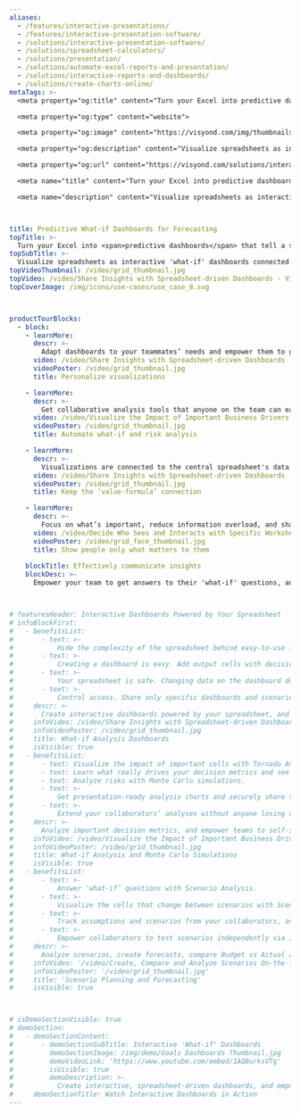 ```yaml
---
aliases: 
  - /features/interactive-presentations/
  - /features/interactive-presentation-software/
  - /solutions/interactive-presentation-software/
  - /solutions/spreadsheet-calculators/
  - /solutions/presentation/
  - /solutions/automate-excel-reports-and-presentation/
  - /solutions/interactive-reports-and-dashboards/
  - /solutions/create-charts-online/
metaTags: >-
  <meta property="og:title" content="Turn your Excel into predictive dashboards that tell a story">

  <meta property="og:type" content="website">

  <meta property="og:image" content="https://visyond.com/img/thumbnails/Solutions2022/Thumbnail - Solutions - Dashboards 2022.png">

  <meta property="og:description" content="Visualize spreadsheets as interactive 'what-if' dashboards connected to the central model, empowering your team to play with scenarios and get answers to 'what will happen if...'">

  <meta property="og:url" content="https://visyond.com/solutions/interactive-what-if-dashboards/">

  <meta name="title" content="Turn your Excel into predictive dashboards that tell a story">

  <meta name="description" content="Visualize spreadsheets as interactive 'what-if' dashboards connected to the central model, empowering your team to play with scenarios and get answers to 'what will happen if...'">



title: Predictive What-if Dashboards for Forecasting
topTitle: >-
  Turn your Excel into <span>predictive dashboards</span> that tell a story
topSubTitle: >-
  Visualize spreadsheets as interactive 'what-if' dashboards connected to the central model, empowering your team to play with scenarios and get answers to 'what will happen if...'
topVideoThumbnail: /video/grid_thumbnail.jpg
topVideo: /video/Share Insights with Spreadsheet-driven Dashboards - Visyond.mp4
topCoverImage: /img/icons/use-cases/use_case_8.svg



productTourBlocks:
  - block:
    - learnMore:
      descr: >-
        Adapt dashboards to your teammates’ needs and empower them to get insights from the central model without collaboration chaos or interfering with each other.
      video: /video/Share Insights with Spreadsheet-driven Dashboards - Visyond.mp4
      videoPoster: /video/grid_thumbnail.jpg
      title: Personalize visualizations

    - learnMore:
      descr: >-
        Get collaborative analysis tools that anyone on the team can easily use. No code, no macros — just press a button and get results.
      video: /video/Visualize the Impact of Important Business Drivers - Visyond.mp4
      videoPoster: /video/grid_thumbnail.jpg
      title: Automate what-if and risk analysis

    - learnMore:
      descr: >-
        Visualizations are connected to the central spreadsheet's data and formulas, allowing people to query the model and stay up to date with the latest changes in the model or scenarios.
      video: /video/Share Insights with Spreadsheet-driven Dashboards - Visyond.mp4
      videoPoster: /video/grid_thumbnail.jpg
      title: Keep the ‘value-formula’ connection

    - learnMore:
      descr: >-
        Focus on what’s important, reduce information overload, and share only specific parts of the model with people. For example, predictive dashboards for decision-makers or data entry worksheets for contributors.
      video: /video/Decide Who Sees and Interacts with Specific Worksheets and Dashboards - Visyond.mp4
      videoPoster: /video/grid_face_thumbnail.jpg
      title: Show people only what matters to them
         
    blockTitle: Effectively communicate insights
    blockDesc: >-
      Empower your team to get answers to their 'what-if' questions, and visualize scenarios from the central model without wasting time on updating the model and visualizations.



# featuresHeader: Interactive Dashboards Powered by Your Spreadsheet
# infoBlockFirst:
#   - benefitsList:
#       - text: >-
#           Hide the complexity of the spreadsheet behind easy-to-use interactive dashboards, exposing only relevant inputs collaborators can ‘play’ with.
#       - text: >-
#           Creating a dashboard is easy. Add output cells with decision metrics from your spreadsheet, select input cells, style them as sliders or dropdowns, throw in some charts, and your dashboard is ready to go!
#       - text: >-
#           Your spreadsheet is safe. Changing data on the dashboard does not change the spreadsheet.
#       - text: >-
#           Control access. Share only specific dashboards and scenarios with specific collaborators.
#     descr: >-
#       Create interactive dashboards powered by your spreadsheet, and securely share them online. Let your team or clients safely play with the numbers and reflect on scenarios without the risk of breaking the spreadsheet.
#     infoVideo: /video/Share Insights with Spreadsheet-driven Dashboards - Visyond.mp4
#     infoVideoPoster: /video/grid_thumbnail.jpg
#     title: What-if Analysis Dashboards
#     isVisible: true    
#   - benefitsList:
#       - text: Visualize the impact of important cells with Tornado Analysis.
#       - text: Learn what really drives your decision metrics and see how sensitive your model is to changes with Sensitivity Analysis.   
#       - text: Analyze risks with Monte Carlo simulations.
#       - text: >-
#           Get presentation-ready analysis charts and securely share them with collaborators.
#       - text: >-
#           Extend your collaborators’ analyses without anyone losing or corrupting data.
#     descr: >-
#       Analyze important decision metrics, and empower teams to self-serve and collaborate on analyses. All this - in a single platform that connects spreadsheets, analyses and dashboards.
#     infoVideo: /video/Visualize the Impact of Important Business Drivers - Visyond.mp4
#     infoVideoPoster: /video/grid_thumbnail.jpg
#     title: What-if Analysis and Monte Carlo Simulations
#     isVisible: true     
#   - benefitsList:
#       - text: >-
#           Answer ‘what-if’ questions with Scenario Analysis.
#       - text: >-
#           Visualize the cells that change between scenarios with Scenario Waterfall Analysis.
#       - text: >-
#           Track assumptions and scenarios from your collaborators, and always know where the numbers are coming from.
#       - text: >-
#           Empower collaborators to test scenarios independently via interactive dashboards, shielding them from information overload.
#     descr: >-
#       Analyze scenarios, create forecasts, compare Budget vs Actual and turn scenario planning into a truly collaborative experience.
#     infoVideo: '/video/Create, Compare and Analyze Scenarios On-the-fly - Visyond.mp4'
#     infoVideoPoster: '/video/grid_thumbnail.jpg'
#     title: 'Scenario Planning and Forecasting'
#     isVisible: true



# isDemoSectionVisible: true
# demoSection:
#   - demoSectionContent:         
#       - demoSectionSubTitle: Interactive 'What-if' Dashboards
#         demoSectionImage: /img/demo/Goals Dashboards Thumbnail.jpg
#         demoVideoLink: 'https://www.youtube.com/embed/1AQ8urksVTg'
#         isVisible: true
#         demoDescription: >-
#           Create interactive, spreadsheet-driven dashboards, and empower collaborators to test scenarios without the risk of breaking the model.
#     demoSectionTitle: Watch Interactive Dashboards in Action
---
```


